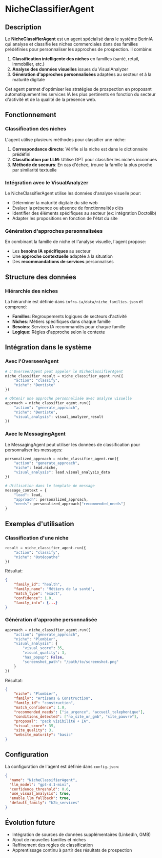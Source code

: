 # NicheClassifierAgent

## Description

Le **NicheClassifierAgent** est un agent spécialisé dans le système BerinIA qui analyse et classifie les niches commerciales dans des familles prédéfinies pour personnaliser les approches de prospection. Il combine:

1. **Classification intelligente des niches** en familles (santé, retail, immobilier, etc.)
2. **Analyse des données visuelles** issues du VisualAnalyzer
3. **Génération d'approches personnalisées** adaptées au secteur et à la maturité digitale

Cet agent permet d'optimiser les stratégies de prospection en proposant automatiquement les services IA les plus pertinents en fonction du secteur d'activité et de la qualité de la présence web.

## Fonctionnement

### Classification des niches

L'agent utilise plusieurs méthodes pour classifier une niche:

1. **Correspondance directe**: Vérifie si la niche est dans le dictionnaire prédéfini
2. **Classification par LLM**: Utilise GPT pour classifier les niches inconnues
3. **Méthode de secours**: En cas d'échec, trouve la famille la plus proche par similarité textuelle

### Intégration avec le VisualAnalyzer

Le NicheClassifierAgent utilise les données d'analyse visuelle pour:

- Déterminer la maturité digitale du site web
- Évaluer la présence ou absence de fonctionnalités clés
- Identifier des éléments spécifiques au secteur (ex: intégration Doctolib)
- Adapter les propositions en fonction de l'état du site

### Génération d'approches personnalisées

En combinant la famille de niche et l'analyse visuelle, l'agent propose:

- Les **besoins IA spécifiques** au secteur
- Une **approche contextuelle** adaptée à la situation
- Des **recommandations de services** personnalisés

## Structure des données

### Hiérarchie des niches

La hiérarchie est définie dans `infra-ia/data/niche_families.json` et comprend:

- **Familles**: Regroupements logiques de secteurs d'activité
- **Niches**: Métiers spécifiques dans chaque famille
- **Besoins**: Services IA recommandés pour chaque famille
- **Logique**: Règles d'approche selon le contexte

## Intégration dans le système

### Avec l'OverseerAgent

```python
# L'OverseerAgent peut appeler le NicheClassifierAgent
niche_classifier_result = niche_classifier_agent.run({
    "action": "classify",
    "niche": "Dentiste"
})

# Obtenir une approche personnalisée avec analyse visuelle
approach = niche_classifier_agent.run({
    "action": "generate_approach",
    "niche": "Dentiste",
    "visual_analysis": visual_analyzer_result
})
```

### Avec le MessagingAgent

Le MessagingAgent peut utiliser les données de classification pour personnaliser les messages:

```python
personalized_approach = niche_classifier_agent.run({
    "action": "generate_approach",
    "niche": lead.niche,
    "visual_analysis": lead.visual_analysis_data
})

# Utilisation dans le template de message
message_context = {
    "lead": lead,
    "approach": personalized_approach,
    "needs": personalized_approach["recommended_needs"]
}
```

## Exemples d'utilisation

### Classification d'une niche

```python
result = niche_classifier_agent.run({
    "action": "classify",
    "niche": "Ostéopathe"
})
```

Résultat:
```json
{
    "family_id": "health",
    "family_name": "Métiers de la santé",
    "match_type": "exact",
    "confidence": 1.0,
    "family_info": {...}
}
```

### Génération d'approche personnalisée

```python
approach = niche_classifier_agent.run({
    "action": "generate_approach",
    "niche": "Plombier",
    "visual_analysis": {
        "visual_score": 35,
        "visual_quality": 3,
        "has_popup": False,
        "screenshot_path": "/path/to/screenshot.png"
    }
})
```

Résultat:
```json
{
    "niche": "Plombier",
    "family": "Artisans & Construction",
    "family_id": "construction",
    "match_confidence": 1.0,
    "recommended_needs": ["ia_urgence", "accueil_telephonique"],
    "conditions_detected": ["no_site_or_gmb", "site_pauvre"],
    "proposal": "pack visibilité + IA",
    "visual_score": 35,
    "site_quality": 3,
    "website_maturity": "basic"
}
```

## Configuration

La configuration de l'agent est définie dans `config.json`:

```json
{
  "name": "NicheClassifierAgent",
  "llm_model": "gpt-4.1-mini",
  "confidence_threshold": 0.6,
  "use_visual_analysis": true,
  "enable_llm_fallback": true,
  "default_family": "b2b_services"
}
```

## Évolution future

- Intégration de sources de données supplémentaires (LinkedIn, GMB)
- Ajout de nouvelles familles et niches
- Raffinement des règles de classification
- Apprentissage continu à partir des résultats de prospection
